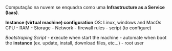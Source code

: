 Computação na nuvem se enquadra como uma **Infrastructure as a Service (Iaas)**.

**Instance (virtual machine) configuration**
OS: Linux, windows and MacOs
CPU - RAM - Storage - Network - firewall rules - script (to configure)

*Bootstraping Script*  - execute when start the machine - automate when boot the **instance** (ex. update, install, download files, etc...) - root user

